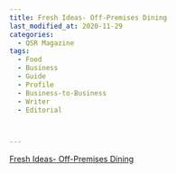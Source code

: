 ```yaml
---
title: Fresh Ideas- Off-Premises Dining
last_modified_at: 2020-11-29
categories:
  - QSR Magazine
tags:
  - Food
  - Business
  - Guide
  - Profile
  - Business-to-Business
  - Writer
  - Editorial 



---
```


[Fresh Ideas- Off-Premises Dining](http://www.ourdigitalmags.com/publication/?i=651167&ver=html5&p=21)

